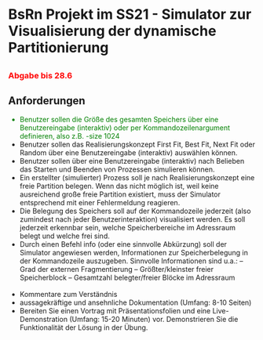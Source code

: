 # BsRn Projekt im SS21 - Simulator zur Visualisierung der dynamische Partitionierung

## <h3 style="color:#ff0000;">Abgabe bis 28.6</h3>

## Anforderungen
<ul>
  <li style="color:green;">Benutzer sollen die Größe des gesamten Speichers über eine Benutzereingabe
(interaktiv) oder per Kommandozeilenargument definieren, also z.B.
-size 1024</li>
  <li>Benutzer sollen das Realisierungskonzept First Fit, Best Fit, Next Fit oder
Random über eine Benutzereingabe (interaktiv) auswählen können.</li>
  <li>Benutzer sollen über eine Benutzereingabe (interaktiv) nach Belieben das Starten
und Beenden von Prozessen simulieren können.</li>
  <li>Ein erstellter (simulierter) Prozess soll je nach Realisierungskonzept eine freie
Partition belegen. Wenn das nicht möglich ist, weil keine ausreichend große
freie Partition existiert, muss der Simulator entsprechend mit einer Fehlermeldung
reagieren.</li>
  <li>Die Belegung des Speichers soll auf der Kommandozeile jederzeit (also zumindest
nach jeder Benutzerinteraktion) visualisiert werden. Es soll jederzeit
erkennbar sein, welche Speicherbereiche im Adressraum belegt und welche frei
sind.</li>
  <li>Durch einen Befehl info (oder eine sinnvolle Abkürzung) soll der Simulator
angewiesen werden, Informationen zur Speicherbelegung in der Kommandozeile
auszugeben. Sinnvolle Informationen sind u.a.:
– Grad der externen Fragmentierung
– Größter/kleinster freier Speicherblock
– Gesamtzahl belegter/freier Blöcke im Adressraum</li>
  <br>
  <li>Kommentare zum Verständnis</li>
  <li>aussagekräftige und ansehnliche Dokumentation (Umfang:
8-10 Seiten)</li>
  <li>Bereiten Sie einen Vortrag mit Präsentationsfolien und eine Live-
Demonstration (Umfang: 15-20 Minuten) vor. Demonstrieren Sie die Funktionalität
der Lösung in der Übung.</li>
</ul>
